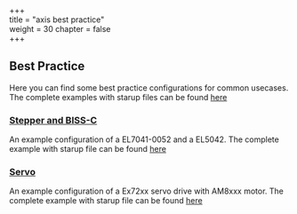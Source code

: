 +++  
title = "axis best practice"   
weight = 30
chapter = false  
+++  

## Best Practice
Here you can find some best practice configurations for common usecases.
The complete examples with starup files can be found [here](https://github.com/paulscherrerinstitute/ecmccfg/tree/master/examples/PSI/best_practice)

### [Stepper and BISS-C](stepper_biss_c)
An example configuration of a EL7041-0052 and a EL5042.
The complete example with starup file can be found [here](https://github.com/paulscherrerinstitute/ecmccfg/tree/master/examples/PSI/best_practice/motion/stepper_bissc)

### [Servo](servo)
An example configuration of a Ex72xx servo drive with AM8xxx motor.
The complete example with starup file can be found [here](https://github.com/paulscherrerinstitute/ecmccfg/tree/master/examples/PSI/best_practice/motion/servo)
